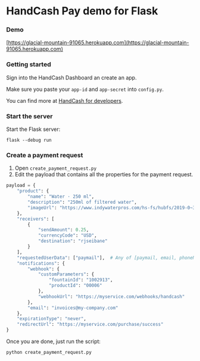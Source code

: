# HandCash Pay demo for Flask

### Demo
[https://glacial-mountain-91065.herokuapp.com](https://glacial-mountain-91065.herokuapp.com)

### Getting started
Sign into the HandCash Dashboard an create an app. 

Make sure you paste your `app-id` and `app-secret` into `config.py`.

You can find more at [HandCash for developers](https://docs.handcash.io).

### Start the server
Start the Flask server:
```shell script
flask --debug run
```

### Create a payment request
1) Open `create_payment_request.py` 
2) Edit the payload that contains all the properties for the payment request.
````python
payload = {
    "product": {
        "name": "Water · 250 ml",
        "description": "250ml of filtered water",
        "imageUrl": "https://www.indywaterpros.com/hs-fs/hubfs/2019-0~3-min.jpg?width=600&name=2019-0~3-min.jpg"
    },
    "receivers": [
        {
            "sendAmount": 0.25,
            "currencyCode": "USD",
            "destination": "rjseibane"
        }
    ],
    "requestedUserData": ["paymail"],  # Any of [paymail, email, phoneNumber]
    "notifications": {
        "webhook": {
            "customParameters": {
                "fountainId": "1002913",
                "productId": "00006"
            },
            "webhookUrl": "https://myservice.com/webhooks/handcash"
        },
        "email": "invoices@my-company.com"
    },
    "expirationType": "never",
    "redirectUrl": "https://myservice.com/purchase/success"
}
````

Once you are done, just run the script:
```shell script
python create_payment_request.py
```
